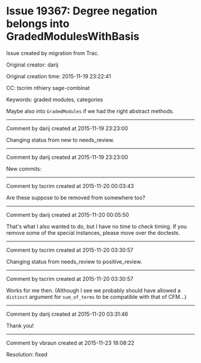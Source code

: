 # Issue 19367: Degree negation belongs into GradedModulesWithBasis

Issue created by migration from Trac.

Original creator: darij

Original creation time: 2015-11-19 23:22:41

CC:  tscrim nthiery sage-combinat

Keywords: graded modules, categories

Maybe also into `GradedModules` if we had the right abstract methods.


---

Comment by darij created at 2015-11-19 23:23:00

Changing status from new to needs_review.


---

Comment by darij created at 2015-11-19 23:23:00

New commits:


---

Comment by tscrim created at 2015-11-20 00:03:43

Are these suppose to be removed from somewhere too?


---

Comment by darij created at 2015-11-20 00:05:50

That's what I also wanted to do, but I have no time to check timing. If you remove some of the special instances, please move over the doctests.


---

Comment by tscrim created at 2015-11-20 03:30:57

Changing status from needs_review to positive_review.


---

Comment by tscrim created at 2015-11-20 03:30:57

Works for me then. (Although I see we probably should have allowed a `distinct` argument for `sum_of_terms` to be compatible with that of CFM...)


---

Comment by darij created at 2015-11-20 03:31:46

Thank you!


---

Comment by vbraun created at 2015-11-23 18:08:22

Resolution: fixed
